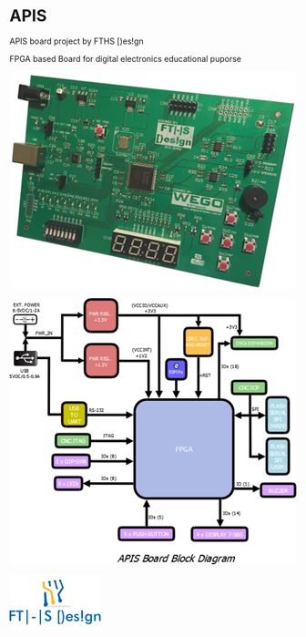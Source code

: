 # APIS
APIS board project by FTHS [)es!gn

FPGA based Board for digital electronics educational puporse

![APIS Board](https://github.com/fertsan/APIS/blob/master/document/APIS_Board.JPG)

![APIS block diagram](https://github.com/fertsan/APIS/blob/master/document/APIS_block_diagram.png)

![FTHS Design logo](https://github.com/fertsan/APIS/blob/master/document/fths_design_logo.png)
